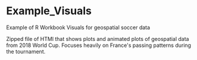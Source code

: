 # Example_Visuals
Example of R Workbook Visuals for geospatial soccer data


Zipped file of HTMl that shows plots and animated plots of geospatial data from 2018 World Cup. Focuses heavily on France's passing patterns during the tournament. 
